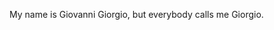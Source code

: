 My name is Giovanni Giorgio,
but everybody calls me Giorgio.
<!---
RobertBauer01/RobertBauer01 is a ✨ special ✨ repository because its `README.md` (this file) appears on your GitHub profile.
You can click the Preview link to take a look at your changes.
--->
